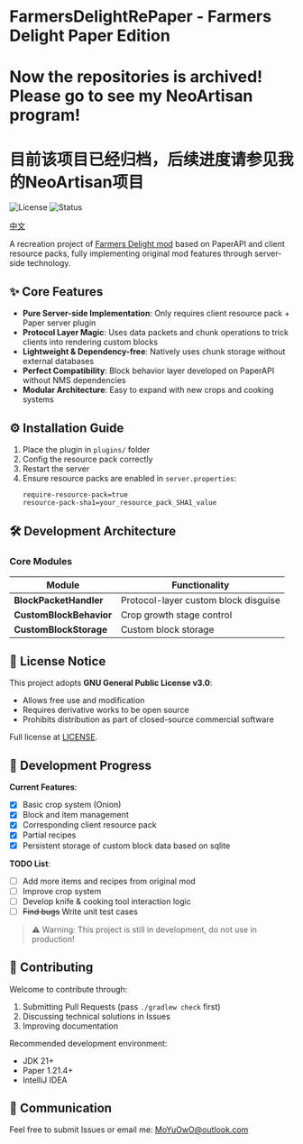 # FarmersDelightRePaper - Farmers Delight Paper Edition

# Now the repositories is archived! Please go to see my NeoArtisan program!
# 目前该项目已经归档，后续进度请参见我的NeoArtisan项目

![License](https://img.shields.io/badge/License-GPLv3-blue)
![Status](https://img.shields.io/badge/Status-Alpha-red)

[中文](README_ZH.md)

A recreation project of [Farmers Delight mod](https://modrinth.com/mod/farmers-delight) based on PaperAPI and client resource packs, fully implementing original mod features through server-side technology.

## ✨ Core Features

- **Pure Server-side Implementation**: Only requires client resource pack + Paper server plugin
- **Protocol Layer Magic**: Uses data packets and chunk operations to trick clients into rendering custom blocks
- **Lightweight & Dependency-free**: Natively uses chunk storage without external databases
- **Perfect Compatibility**: Block behavior layer developed on PaperAPI without NMS dependencies
- **Modular Architecture**: Easy to expand with new crops and cooking systems

## ⚙️ Installation Guide

1. Place the plugin in `plugins/` folder
2. Config the resource pack correctly
3. Restart the server
4. Ensure resource packs are enabled in `server.properties`:
   ```properties
   require-resource-pack=true
   resource-pack-sha1=your_resource_pack_SHA1_value
   ```

## 🛠️ Development Architecture

### Core Modules
| Module                  | Functionality                        |
|-------------------------|--------------------------------------|
| **BlockPacketHandler**  | Protocol-layer custom block disguise |
| **CustomBlockBehavior** | Crop growth stage control            |
| **CustomBlockStorage**  | Custom block storage                 |

## 📜 License Notice

This project adopts **GNU General Public License v3.0**:
- Allows free use and modification
- Requires derivative works to be open source
- Prohibits distribution as part of closed-source commercial software

Full license at [LICENSE](LICENSE).

## 🚧 Development Progress

**Current Features**:
- [x] Basic crop system (Onion)
- [x] Block and item management
- [x] Corresponding client resource pack
- [x] Partial recipes
- [x] Persistent storage of custom block data based on sqlite

**TODO List**:
- [ ] Add more items and recipes from original mod
- [ ] Improve crop system
- [ ] Develop knife & cooking tool interaction logic
- [ ] ~~Find bugs~~ Write unit test cases

> ⚠️ Warning: This project is still in development, do not use in production!

## 🤝 Contributing

Welcome to contribute through:
1. Submitting Pull Requests (pass `./gradlew check` first)
2. Discussing technical solutions in Issues
3. Improving documentation

Recommended development environment:
- JDK 21+
- Paper 1.21.4+
- IntelliJ IDEA

## 💬 Communication

Feel free to submit Issues or email me: [MoYuOwO@outlook.com](mailto:MoYuOwO@outlook.com)
